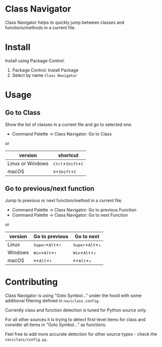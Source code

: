 # Class Navigator

Class Navigator helps to quickly jump between classes and functions/methods in a
current file.


# Install

Install using Package Control:

1. Package Control: Install Package
2. Select by name `Class Navigator`


# Usage

## Go to Class

Show the list of classes in a current file and go to selected one.

* Command Palette -> Class Navigator: Go to Class

or

version | shortcut
---- | ----
Linux or Windows | <kbd>Ctrl</kbd>+<kbd>Shift</kbd>+<kbd>C</kbd>
macOS            | <kbd>⌘</kbd>+<kbd>Shift</kbd>+<kbd>C</kbd>


## Go to previous/next function

Jump to previous or next function/method in a current file.

* Command Palette -> Class Navigator: Go to previous Function
* Command Palette -> Class Navigator: Go to next Function

or

version | Go to previous | Go to next
---- | ---- | ----
Linux   | <kbd>Super</kbd>+<kbd>Alt</kbd>+<kbd>↑</kbd> | <kbd>Super</kbd>+<kbd>Alt</kbd>+<kbd>↓</kbd>
Windows | <kbd>Win</kbd>+<kbd>Alt</kbd>+<kbd>↑</kbd> | <kbd>Win</kbd>+<kbd>Alt</kbd>+<kbd>↓</kbd>
macOS   | <kbd>⌘</kbd>+<kbd>Alt</kbd>+<kbd>↑</kbd> | <kbd>⌘</kbd>+<kbd>Alt</kbd>+<kbd>↓</kbd>


# Contributing

Class Navigator is using "Goto Symbol..." under the hood with some additional
filtering defined in `naviclass.config`.

Currently class and function detection is tuned for Python source only.

For all other sources it is trying to detect first-level items for class and
consider all items in "Goto Symbol..." as functions.

Feel free to add more accurate detection for other source types - check
the `naviclass/config.py`.
